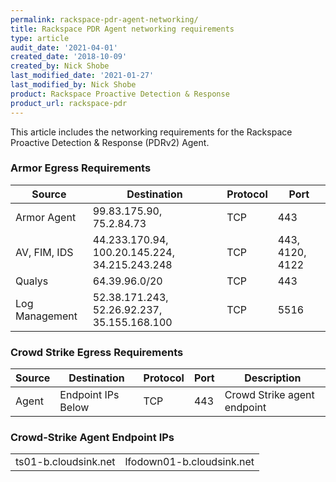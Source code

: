 ```yaml
---
permalink: rackspace-pdr-agent-networking/
title: Rackspace PDR Agent networking requirements
type: article
audit_date: '2021-04-01'
created_date: '2018-10-09'
created_by: Nick Shobe
last_modified_date: '2021-01-27'
last_modified_by: Nick Shobe
product: Rackspace Proactive Detection & Response
product_url: rackspace-pdr
---
```


This article includes the networking requirements for the Rackspace Proactive Detection & Response (PDRv2) Agent.

### Armor Egress Requirements

| Source | Destination | Protocol | Port | 
| ------ | ----------- | -------- | ---- | 
| Armor Agent | 99.83.175.90, 75.2.84.73 | TCP | 443 |
| AV, FIM, IDS | 44.233.170.94, 100.20.145.224, 34.215.243.248  | TCP | 443, 4120, 4122 |
| Qualys | 64.39.96.0/20 | TCP | 443 | 
| Log Management | 52.38.171.243, 52.26.92.237, 35.155.168.100 | TCP | 5516 |

### Crowd Strike Egress Requirements

| Source | Destination | Protocol | Port | Description |
| ------ | ----------- | -------- | ---- | ----------- |
| Agent | Endpoint IPs Below | TCP | 443 | Crowd Strike agent endpoint |

### Crowd-Strike Agent Endpoint IPs

|             |               |
|-------------|---------------|
|ts01-b.cloudsink.net | lfodown01-b.cloudsink.net |

